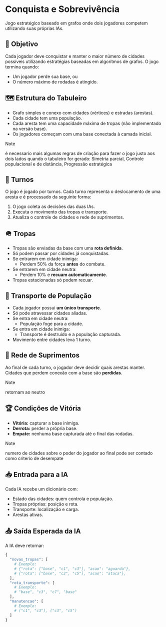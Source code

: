 # Conquista e Sobrevivência

Jogo estratégico baseado em grafos onde dois jogadores competem utilizando suas próprias IAs.

## 🎯 Objetivo

Cada jogador deve conquistar e manter o maior número de cidades possíveis utilizando estratégias baseadas em algoritmos de grafos. O jogo termina quando:

- Um jogador perde sua base, ou
- O número máximo de rodadas é atingido.

## 🗺️ Estrutura do Tabuleiro

- Grafo simples e conexo com cidades (vértices) e estradas (arestas).
- Cada cidade tem uma população.
- Cada aresta tem uma capacidade máxima de tropas (não implementado na versão base).
- Os jogadores começam com uma base conectada à camada inicial.

> [!NOTE]  
> é necessario mais algumas regras de criação para fazer o jogo justo aos dois lados quando o tabuleiro for gerado:
> Simetria parcial, Controle populacional e de distância, Progressão estratégica

## 🔄 Turnos

O jogo é jogado por turnos. Cada turno representa o deslocamento de uma aresta e é processado da seguinte forma:

1. O jogo coleta as decisões das duas IAs.
2. Executa o movimento das tropas e transporte.
3. Atualiza o controle de cidades e rede de suprimentos.

## 🪖 Tropas

- Tropas são enviadas da base com uma **rota definida**.
- Só podem passar por cidades já conquistadas.
- Se entrarem em cidade inimiga:
  - Perdem 50% da força **antes** do combate.
- Se entrarem em cidade neutra:
  - Perdem 10% e **recuam automaticamente**.
- Tropas estacionadas só podem recuar.

## 🚚 Transporte de População

- Cada jogador possui **um único transporte**.
- Só pode atravessar cidades aliadas.
- Se entra em cidade neutra:
  - População foge para a cidade.
- Se entra em cidade inimiga:
  - Transporte é destruído e a população capturada.
- Movimento entre cidades leva 1 turno.

## 🔗 Rede de Suprimentos

Ao final de cada turno, o jogador deve decidir quais arestas manter. Cidades que perdem conexão com a base são **perdidas**.
> [!NOTE]  
> retornam ao neutro

## 🏆 Condições de Vitória

- **Vitória:** capturar a base inimiga.
- **Derrota:** perder a própria base.
- **Empate:** nenhuma base capturada até o final das rodadas.

> [!NOTE]  
> numero de cidades sobre o poder do jogador ao final pode ser contado como criterio de desempate

## 📥 Entrada para a IA

Cada IA recebe um dicionário com:
- Estado das cidades: quem controla e população.
- Tropas próprias: posição e rota.
- Transporte: localização e carga.
- Arestas ativas.

## 📤 Saída Esperada da IA

A IA deve retornar:

```python
{
  "novas_tropas": [
    # Exemplo:
    # {"rota": ["base", "c1", "c3"], "acao": "aguarda"},
    # {"rota": ["base", "c2", "c5"], "acao": "ataca"},
  ],
  "rota_transporte": [
    # Exemplo:
    # "base", "c3", "c7", "base"
  ],
  "manutencao": [
    # Exemplo:
    # ("c1", "c3"), ("c3", "c5")
  ]
}
